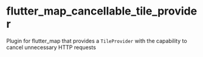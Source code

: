 # flutter_map_cancellable_tile_provider
Plugin for flutter_map that provides a `TileProvider` with the capability to cancel unnecessary HTTP requests
